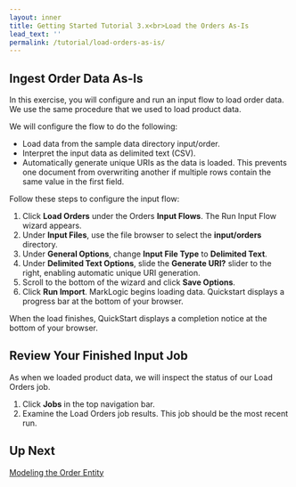 ```yaml
---
layout: inner
title: Getting Started Tutorial 3.x<br>Load the Orders As-Is
lead_text: ''
permalink: /tutorial/load-orders-as-is/
---
```


## Ingest Order Data As-Is

In this exercise, you will configure and run an input flow to load order data. We use the same procedure that we used to load product data.

We will configure the flow to do the following:

* Load data from the sample data directory input/order.
* Interpret the input data as delimited text (CSV).
* Automatically generate unique URIs as the data is loaded. This prevents one document from overwriting another if multiple rows contain the same value in the first field.

Follow these steps to configure the input flow:

1. Click **Load Orders** under the Orders **Input Flows**. The Run Input Flow wizard appears.
2. Under **Input Files**, use the file browser to select the **input/orders** directory.
3. Under **General Options**, change **Input File Type** to **Delimited Text**.
4. Under **Delimited Text Options**, slide the **Generate URI?** slider to the right, enabling automatic unique URI generation.
5. Scroll to the bottom of the wizard and click **Save Options**.
6. Click **Run Import**. MarkLogic begins loading data. Quickstart displays a progress bar at the bottom of your browser.

When the load finishes, QuickStart displays a completion notice at the bottom of your browser.

## Review Your Finished Input Job

As when we loaded product data, we will inspect the status of our Load Orders job.

1. Click **Jobs** in the top navigation bar.
2. Examine the Load Orders job results. This job should be the most recent run.

## Up Next

[Modeling the Order Entity](../modeling-order-entity/)
